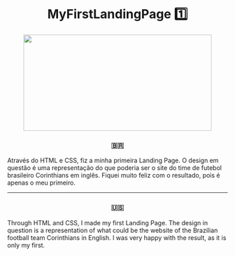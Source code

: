 <h1 align="center"> MyFirstLandingPage 1️⃣ </h1>

<div align="center">
  <img src="https://user-images.githubusercontent.com/114448911/216652292-9fe0e2ae-e1c0-418b-a2dd-9ed78ad14a9d.png" height="220px" width="430px">
</div>

<h3 align="center"> 🇧🇷 </h3>

Através do HTML e CSS, fiz a minha primeira Landing Page. O design em questão é uma representação do que poderia ser o site do time de futebol brasileiro Corinthians em inglês. Fiquei muito feliz com o resultado, pois é apenas o meu primeiro.

-----------------------------------------------------------------------------------------------------------------------------------------------------------

<h3 align="center"> 🇺🇸 </h3>

Through HTML and CSS, I made my first Landing Page. The design in question is a representation of what could be the website of the Brazilian football team Corinthians in English. I was very happy with the result, as it is only my first.
